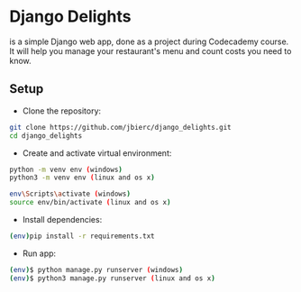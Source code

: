 # Django Delights

is a simple Django web app, done as a project during Codecademy course.
It will help you manage your restaurant's menu and count costs you need to know.

## Setup

* Clone the repository:

```bash
git clone https://github.com/jbierc/django_delights.git
cd django_delights
```

* Create and activate virtual environment:

```bash
python -m venv env (windows)
python3 -m venv env (linux and os x)

env\Scripts\activate (windows)
source env/bin/activate (linux and os x)
```

* Install dependencies:

```bash
(env)pip install -r requirements.txt
```

* Run app:

```bash
(env)$ python manage.py runserver (windows)
(env)$ python3 manage.py runserver (linux and os x)
```

